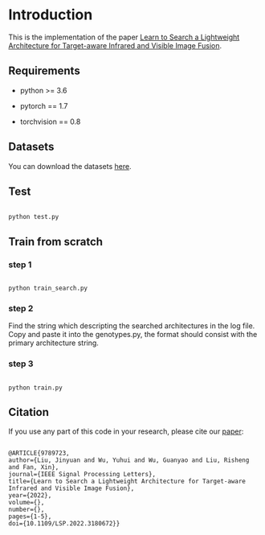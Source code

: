 # Introduction

This is the implementation of the paper [Learn to Search a Lightweight Architecture for Target-aware Infrared and Visible Image Fusion](https://ieeexplore.ieee.org/document/9789723).

## Requirements

* python >= 3.6

* pytorch == 1.7

* torchvision == 0.8


## Datasets


You can download the datasets [here](https://pan.baidu.com/s/1Ckq5v-d2JpG8YsfqDUjz-A?pwd=siis).


## Test


```shell

python test.py

```

## Train from scratch

### step 1

```shell

python train_search.py

```

### step 2

Find the string which descripting the searched architectures in the log file. Copy and paste it into the genotypes.py, the format should consist with the primary architecture string.

### step 3

```shell

python train.py

```

## Citation


If you use any part of this code in your research, please cite our [paper](https://ieeexplore.ieee.org/document/9789723):

```

@ARTICLE{9789723,  
author={Liu, Jinyuan and Wu, Yuhui and Wu, Guanyao and Liu, Risheng and Fan, Xin},  
journal={IEEE Signal Processing Letters},   
title={Learn to Search a Lightweight Architecture for Target-aware Infrared and Visible Image Fusion},   
year={2022},  
volume={},  
number={},  
pages={1-5},  
doi={10.1109/LSP.2022.3180672}}

```
